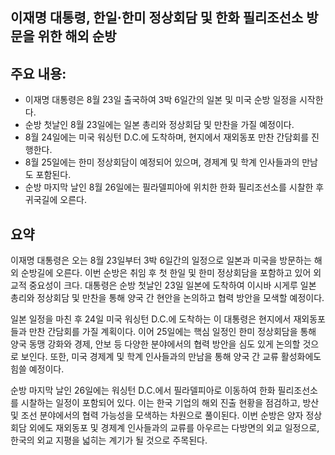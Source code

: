 ## 이재명 대통령, 한일·한미 정상회담 및 한화 필리조선소 방문을 위한 해외 순방

## 주요 내용:
*   이재명 대통령은 8월 23일 출국하여 3박 6일간의 일본 및 미국 순방 일정을 시작한다.
*   순방 첫날인 8월 23일에는 일본 총리와 정상회담 및 만찬을 가질 예정이다.
*   8월 24일에는 미국 워싱턴 D.C.에 도착하며, 현지에서 재외동포 만찬 간담회를 진행한다.
*   8월 25일에는 한미 정상회담이 예정되어 있으며, 경제계 및 학계 인사들과의 만남도 포함된다.
*   순방 마지막 날인 8월 26일에는 필라델피아에 위치한 한화 필리조선소를 시찰한 후 귀국길에 오른다.

## 요약
이재명 대통령은 오는 8월 23일부터 3박 6일간의 일정으로 일본과 미국을 방문하는 해외 순방길에 오른다. 이번 순방은 취임 후 첫 한일 및 한미 정상회담을 포함하고 있어 외교적 중요성이 크다. 대통령은 순방 첫날인 23일 일본에 도착하여 이시바 시게루 일본 총리와 정상회담 및 만찬을 통해 양국 간 현안을 논의하고 협력 방안을 모색할 예정이다.

일본 일정을 마친 후 24일 미국 워싱턴 D.C.에 도착하는 이 대통령은 현지에서 재외동포들과 만찬 간담회를 가질 계획이다. 이어 25일에는 핵심 일정인 한미 정상회담을 통해 양국 동맹 강화와 경제, 안보 등 다양한 분야에서의 협력 방안을 심도 있게 논의할 것으로 보인다. 또한, 미국 경제계 및 학계 인사들과의 만남을 통해 양국 간 교류 활성화에도 힘쓸 예정이다.

순방 마지막 날인 26일에는 워싱턴 D.C.에서 필라델피아로 이동하여 한화 필리조선소를 시찰하는 일정이 포함되어 있다. 이는 한국 기업의 해외 진출 현황을 점검하고, 방산 및 조선 분야에서의 협력 가능성을 모색하는 차원으로 풀이된다. 이번 순방은 양자 정상회담 외에도 재외동포 및 경제계 인사들과의 교류를 아우르는 다방면의 외교 일정으로, 한국의 외교 지평을 넓히는 계기가 될 것으로 주목된다.